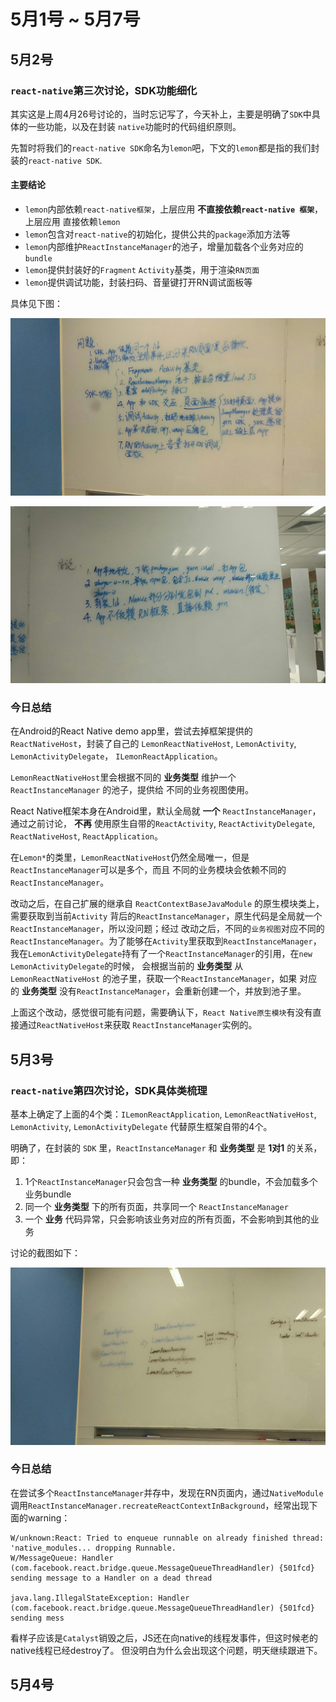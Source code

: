 
# 5月1号 ~ 5月7号


## 5月2号

### `react-native`第三次讨论，SDK功能细化

其实这是上周4月26号讨论的，当时忘记写了，今天补上，主要是明确了`SDK`中具体的一些功能，以及在封装
`native`功能时的代码组织原则。

先暂时将我们的`react-native SDK`命名为`lemon`吧，下文的`lemon`都是指的我们封装的`react-native SDK`.

#### 主要结论

* `lemon`内部依赖`react-native框架`，上层应用 **不直接依赖`react-native 框架`**，上层应用
直接依赖`lemon`
* `lemon`包含对`react-native`的初始化，提供公共的`package`添加方法等
* `lemon`内部维护`ReactInstanceManager`的池子，增量加载各个业务对应的`bundle`
* `lemon`提供封装好的`Fragment` `Activity`基类，用于渲染`RN页面`
* `lemon`提供调试功能，封装扫码、音量键打开RN调试面板等

具体见下图：

![sdk-功能细分](./assets/20170426/rn-sdk-1.jpg)

![应用层的组织划分](./assets/20170426/rn-sdk-2.jpg)


### 今日总结

在Android的React Native demo app里，尝试去掉框架提供的 `ReactNativeHost`，封装了自己的 `LemonReactNativeHost`,
`LemonActivity`, `LemonActivityDelegate`， `ILemonReactApplication`。

`LemonReactNativeHost`里会根据不同的 **业务类型** 维护一个 `ReactInstanceManager` 的池子，提供给
不同的业务视图使用。

React Native框架本身在Android里，默认全局就 **一个** `ReactInstanceManager`，通过之前讨论，
**不再** 使用原生自带的`ReactActivity`, `ReactActivityDelegate`, `ReactNativeHost`, `ReactApplication`。

在`Lemon*`的类里，`LemonReactNativeHost`仍然全局唯一，但是`ReactInstanceManager`可以是多个，而且
不同的业务模块会依赖不同的`ReactInstanceManager`。

改动之后，在自己扩展的继承自 `ReactContextBaseJavaModule` 的原生模块类上，需要获取到当前`Activity`
背后的`ReactInstanceManager`，原生代码是全局就一个`ReactInstanceManager`，所以没问题；经过
改动之后，不同的`业务视图`对应不同的`ReactInstanceManager`。为了能够在`Activity`里获取到`ReactInstanceManager`，
我在`LemonActivityDelegate`持有了一个`ReactInstanceManager`的引用，在`new LemonActivityDelegate`的时候，
会根据当前的 **业务类型** 从 `LemonReactNativeHost` 的池子里，获取一个`ReactInstanceManager`，如果
对应的 **业务类型** 没有`ReactInstanceManager`，会重新创建一个，并放到池子里。

上面这个改动，感觉很可能有问题，需要确认下，`React Native原生模块`有没有直接通过`ReactNativeHost`来获取
`ReactInstanceManager`实例的。


## 5月3号

### `react-native`第四次讨论，SDK具体类梳理

基本上确定了上面的4个类：`ILemonReactApplication`, `LemonReactNativeHost`, `LemonActivity`,
`LemonActivityDelegate` 代替原生框架自带的4个。

明确了，在封装的 `SDK` 里，`ReactInstanceManager` 和 **业务类型** 是 **1对1** 的关系，即：

1. 1个`ReactInstanceManager`只会包含一种 **业务类型** 的bundle，不会加载多个业务bundle
2. 同一个 **业务类型** 下的所有页面，共享同一个 `ReactInstanceManager`
3. 一个 **业务** 代码异常，只会影响该业务对应的所有页面，不会影响到其他的业务

讨论的截图如下：

![sdk-class讨论截图](./assets/20170503/sdk-class-1.jpg)


### 今日总结

在尝试多个`ReactInstanceManager`并存中，发现在RN页面内，通过`NativeModule`调用`ReactInstanceManager.recreateReactContextInBackground`，经常出现下面的warning：

```
W/unknown:React: Tried to enqueue runnable on already finished thread: 'native_modules... dropping Runnable.
W/MessageQueue: Handler (com.facebook.react.bridge.queue.MessageQueueThreadHandler) {501fcd} sending message to a Handler on a dead thread
                                                                 java.lang.IllegalStateException: Handler (com.facebook.react.bridge.queue.MessageQueueThreadHandler) {501fcd} sending mess
```

看样子应该是`Catalyst`销毁之后，JS还在向native的线程发事件，但这时候老的native线程已经destroy了。
但没明白为什么会出现这个问题，明天继续跟进下。

## 5月4号
